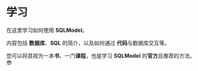 # 学习

在这里学习如何使用 **SQLModel**。

内容包括 **数据库**、**SQL** 的简介，以及如何通过 **代码**与数据库交互等。

您可以将其视为一本**书**、一门**课程**，也是学习 **SQLModel** 的**官方**且推荐的方法。😎
